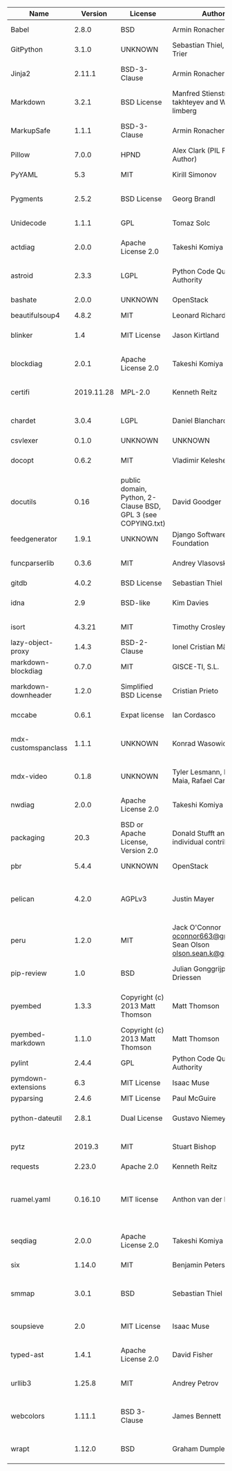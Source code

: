 | Name                | Version    | License                                                      | Author                                                                    | URL                                                        | Description                                                                                                                  |
|---------------------|------------|--------------------------------------------------------------|---------------------------------------------------------------------------|------------------------------------------------------------|------------------------------------------------------------------------------------------------------------------------------|
| Babel               | 2.8.0      | BSD                                                          | Armin Ronacher                                                            | http://babel.pocoo.org/                                    | Internationalization utilities                                                                                               |
| GitPython           | 3.1.0      | UNKNOWN                                                      | Sebastian Thiel, Michael Trier                                            | https://github.com/gitpython-developers/GitPython          | Python Git Library                                                                                                           |
| Jinja2              | 2.11.1     | BSD-3-Clause                                                 | Armin Ronacher                                                            | https://palletsprojects.com/p/jinja/                       | A very fast and expressive template engine.                                                                                  |
| Markdown            | 3.2.1      | BSD License                                                  | Manfred Stienstra, Yuri takhteyev and Waylan limberg                      | https://Python-Markdown.github.io/                         | Python implementation of Markdown.                                                                                           |
| MarkupSafe          | 1.1.1      | BSD-3-Clause                                                 | Armin Ronacher                                                            | https://palletsprojects.com/p/markupsafe/                  | Safely add untrusted strings to HTML/XML markup.                                                                             |
| Pillow              | 7.0.0      | HPND                                                         | Alex Clark (PIL Fork Author)                                              | https://python-pillow.org                                  | Python Imaging Library (Fork)                                                                                                |
| PyYAML              | 5.3        | MIT                                                          | Kirill Simonov                                                            | https://github.com/yaml/pyyaml                             | YAML parser and emitter for Python                                                                                           |
| Pygments            | 2.5.2      | BSD License                                                  | Georg Brandl                                                              | http://pygments.org/                                       | Pygments is a syntax highlighting package written in Python.                                                                 |
| Unidecode           | 1.1.1      | GPL                                                          | Tomaz Solc                                                                | UNKNOWN                                                    | ASCII transliterations of Unicode text                                                                                       |
| actdiag             | 2.0.0      | Apache License 2.0                                           | Takeshi Komiya                                                            | http://blockdiag.com/                                      | actdiag generates activity-diagram image from text                                                                           |
| astroid             | 2.3.3      | LGPL                                                         | Python Code Quality Authority                                             | https://github.com/PyCQA/astroid                           | An abstract syntax tree for Python with inference support.                                                                   |
| bashate             | 2.0.0      | UNKNOWN                                                      | OpenStack                                                                 | http://docs.openstack.org/developer/bashate/               | A pep8 equivalent for bash scripts                                                                                           |
| beautifulsoup4      | 4.8.2      | MIT                                                          | Leonard Richardson                                                        | http://www.crummy.com/software/BeautifulSoup/bs4/          | Screen-scraping library                                                                                                      |
| blinker             | 1.4        | MIT License                                                  | Jason Kirtland                                                            | http://pythonhosted.org/blinker/                           | Fast, simple object-to-object and broadcast signaling                                                                        |
| blockdiag           | 2.0.1      | Apache License 2.0                                           | Takeshi Komiya                                                            | http://blockdiag.com/                                      | blockdiag generates block-diagram image from text                                                                            |
| certifi             | 2019.11.28 | MPL-2.0                                                      | Kenneth Reitz                                                             | https://certifi.io/                                        | Python package for providing Mozilla's CA Bundle.                                                                            |
| chardet             | 3.0.4      | LGPL                                                         | Daniel Blanchard                                                          | https://github.com/chardet/chardet                         | Universal encoding detector for Python 2 and 3                                                                               |
| csvlexer            | 0.1.0      | UNKNOWN                                                      | UNKNOWN                                                                   | UNKNOWN                                                    | UNKNOWN                                                                                                                      |
| docopt              | 0.6.2      | MIT                                                          | Vladimir Keleshev                                                         | http://docopt.org                                          | Pythonic argument parser, that will make you smile                                                                           |
| docutils            | 0.16       | public domain, Python, 2-Clause BSD, GPL 3 (see COPYING.txt) | David Goodger                                                             | http://docutils.sourceforge.net/                           | Docutils -- Python Documentation Utilities                                                                                   |
| feedgenerator       | 1.9.1      | UNKNOWN                                                      | Django Software Foundation                                                | https://github.com/getpelican/feedgenerator                | Standalone version of django.utils.feedgenerator                                                                             |
| funcparserlib       | 0.3.6      | MIT                                                          | Andrey Vlasovskikh                                                        | http://code.google.com/p/funcparserlib/                    | Recursive descent parsing library based on functional combinators                                                            |
| gitdb               | 4.0.2      | BSD License                                                  | Sebastian Thiel                                                           | https://github.com/gitpython-developers/gitdb              | Git Object Database                                                                                                          |
| idna                | 2.9        | BSD-like                                                     | Kim Davies                                                                | https://github.com/kjd/idna                                | Internationalized Domain Names in Applications (IDNA)                                                                        |
| isort               | 4.3.21     | MIT                                                          | Timothy Crosley                                                           | https://github.com/timothycrosley/isort                    | A Python utility / library to sort Python imports.                                                                           |
| lazy-object-proxy   | 1.4.3      | BSD-2-Clause                                                 | Ionel Cristian Mărieș                                                     | https://github.com/ionelmc/python-lazy-object-proxy        | A fast and thorough lazy object proxy.                                                                                       |
| markdown-blockdiag  | 0.7.0      | MIT                                                          | GISCE-TI, S.L.                                                            | https://github.com/gisce/markdown-blockdiag                | blockdiag extension for Python Markdown                                                                                      |
| markdown-downheader | 1.2.0      | Simplified BSD License                                       | Cristian Prieto                                                           | http://github.com/cprieto/mdx_downheader                   | Python markdown extension to downgrade headers                                                                               |
| mccabe              | 0.6.1      | Expat license                                                | Ian Cordasco                                                              | https://github.com/pycqa/mccabe                            | McCabe checker, plugin for flake8                                                                                            |
| mdx-customspanclass | 1.1.1      | UNKNOWN                                                      | Konrad Wasowicz                                                           | https://github.com/exaroth/mdx_custom_span_class           | Markdown extension which allows inserting span elements with custom class                                                    |
| mdx-video           | 0.1.8      | UNKNOWN                                                      | Tyler Lesmann, Italo Maia, Rafael Canovas                                 | UNKNOWN                                                    | Python-Markdown extension for easy video embedding                                                                           |
| nwdiag              | 2.0.0      | Apache License 2.0                                           | Takeshi Komiya                                                            | http://blockdiag.com/                                      | nwdiag generates network-diagram image from text                                                                             |
| packaging           | 20.3       | BSD or Apache License, Version 2.0                           | Donald Stufft and individual contributors                                 | https://github.com/pypa/packaging                          | Core utilities for Python packages                                                                                           |
| pbr                 | 5.4.4      | UNKNOWN                                                      | OpenStack                                                                 | https://docs.openstack.org/pbr/latest/                     | Python Build Reasonableness                                                                                                  |
| pelican             | 4.2.0      | AGPLv3                                                       | Justin Mayer                                                              | https://getpelican.com/                                    | Static site generator supporting reStructuredText and Markdown source content.                                               |
| peru                | 1.2.0      | MIT                                                          | Jack O'Connor <oconnor663@gmail.com>, Sean Olson <olson.sean.k@gmail.com> | https://github.com/buildinspace/peru                       | A tool for fetching code                                                                                                     |
| pip-review          | 1.0        | BSD                                                          | Julian Gonggrijp, Vincent Driessen                                        | https://github.com/jgonggrijp/pip-review                   | pip-review lets you smoothly manage all available PyPI updates.                                                              |
| pyembed             | 1.3.3      | Copyright (c) 2013 Matt Thomson                              | Matt Thomson                                                              | http://pyembed.github.io                                   | Python OEmbed consumer library with automatic discovery of producers                                                         |
| pyembed-markdown    | 1.1.0      | Copyright (c) 2013 Matt Thomson                              | Matt Thomson                                                              | http://pyembed.github.io                                   | Python Markdown extension for embedding content using OEmbed                                                                 |
| pylint              | 2.4.4      | GPL                                                          | Python Code Quality Authority                                             | https://github.com/PyCQA/pylint                            | python code static checker                                                                                                   |
| pymdown-extensions  | 6.3        | MIT License                                                  | Isaac Muse                                                                | https://github.com/facelessuser/pymdown-extensions         | Extension pack for Python Markdown.                                                                                          |
| pyparsing           | 2.4.6      | MIT License                                                  | Paul McGuire                                                              | https://github.com/pyparsing/pyparsing/                    | Python parsing module                                                                                                        |
| python-dateutil     | 2.8.1      | Dual License                                                 | Gustavo Niemeyer                                                          | https://dateutil.readthedocs.io                            | Extensions to the standard Python datetime module                                                                            |
| pytz                | 2019.3     | MIT                                                          | Stuart Bishop                                                             | http://pythonhosted.org/pytz                               | World timezone definitions, modern and historical                                                                            |
| requests            | 2.23.0     | Apache 2.0                                                   | Kenneth Reitz                                                             | https://requests.readthedocs.io                            | Python HTTP for Humans.                                                                                                      |
| ruamel.yaml         | 0.16.10    | MIT license                                                  | Anthon van der Neut                                                       | https://sourceforge.net/p/ruamel-yaml/code/ci/default/tree | ruamel.yaml is a YAML parser/emitter that supports roundtrip preservation of comments, seq/map flow style, and map key order |
| seqdiag             | 2.0.0      | Apache License 2.0                                           | Takeshi Komiya                                                            | http://blockdiag.com/                                      | seqdiag generates sequence-diagram image from text                                                                           |
| six                 | 1.14.0     | MIT                                                          | Benjamin Peterson                                                         | https://github.com/benjaminp/six                           | Python 2 and 3 compatibility utilities                                                                                       |
| smmap               | 3.0.1      | BSD                                                          | Sebastian Thiel                                                           | https://github.com/gitpython-developers/smmap              | A pure Python implementation of a sliding window memory map manager                                                          |
| soupsieve           | 2.0        | MIT License                                                  | Isaac Muse                                                                | https://github.com/facelessuser/soupsieve                  | A modern CSS selector implementation for Beautiful Soup.                                                                     |
| typed-ast           | 1.4.1      | Apache License 2.0                                           | David Fisher                                                              | https://github.com/python/typed_ast                        | a fork of Python 2 and 3 ast modules with type comment support                                                               |
| urllib3             | 1.25.8     | MIT                                                          | Andrey Petrov                                                             | https://urllib3.readthedocs.io/                            | HTTP library with thread-safe connection pooling, file post, and more.                                                       |
| webcolors           | 1.11.1     | BSD 3-Clause                                                 | James Bennett                                                             | https://github.com/ubernostrum/webcolors                   | A library for working with color names and color values formats defined by HTML and CSS.                                     |
| wrapt               | 1.12.0     | BSD                                                          | Graham Dumpleton                                                          | https://github.com/GrahamDumpleton/wrapt                   | Module for decorators, wrappers and monkey patching.                                                                         |
